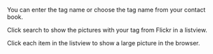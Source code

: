 You can enter the tag name or choose the tag name from your contact book.

Click search to show the pictures with your tag from Flickr in a listview.

Click each item in the listview to show a large picture in the browser.
